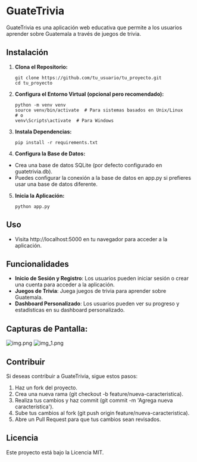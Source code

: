 # GuateTrivia

GuateTrivia es una aplicación web educativa que permite a los usuarios aprender sobre Guatemala a través de juegos de trivia.

## Instalación

1. **Clona el Repositorio:**
   ```shell
   git clone https://github.com/tu_usuario/tu_proyecto.git
   cd tu_proyecto

2. **Configura el Entorno Virtual (opcional pero recomendado):**
   ```shell
   python -m venv venv
   source venv/bin/activate  # Para sistemas basados en Unix/Linux
   # o
   venv\Scripts\activate  # Para Windows

3. **Instala Dependencias:**
   ```shell
   pip install -r requirements.txt

4. **Configura la Base de Datos:**  
* Crea una base de datos SQLite (por defecto configurado en guatetrivia.db).
* Puedes configurar la conexión a la base de datos en app.py si prefieres usar una base de datos diferente.

5. **Inicia la Aplicación:**
   ```shell
   python app.py

## Uso

* Visita http://localhost:5000 en tu navegador para acceder a la aplicación.

## Funcionalidades

* __Inicio de Sesión y Registro__: Los usuarios pueden iniciar sesión o crear una cuenta para acceder a la aplicación.
* __Juegos de Trivia__: Juega juegos de trivia para aprender sobre Guatemala.
* __Dashboard Personalizado__: Los usuarios pueden ver su progreso y estadísticas en su dashboard personalizado.

## Capturas de Pantalla:

![img.png](trivia/static/images/img.png)
![img_1.png](trivia/static/images/img_1.png)

## Contribuir

Si deseas contribuir a GuateTrivia, sigue estos pasos:

1. Haz un fork del proyecto.
2. Crea una nueva rama (git checkout -b feature/nueva-caracteristica).
3. Realiza tus cambios y haz commit (git commit -m 'Agrega nueva característica').
4. Sube tus cambios al fork (git push origin feature/nueva-caracteristica).
5. Abre un Pull Request para que tus cambios sean revisados.


## Licencia
Este proyecto está bajo la Licencia MIT.
